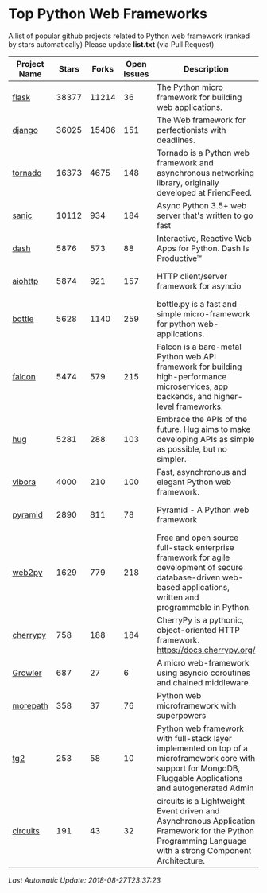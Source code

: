 # Top Python Web Frameworks
A list of popular github projects related to Python web framework (ranked by stars automatically)
Please update **list.txt** (via Pull Request)

| Project Name | Stars | Forks | Open Issues | Description | Last Commit |
| ------------ | ----- | ----- | ----------- | ----------- | ----------- |
| [flask](https://github.com/pallets/flask) | 38377 | 11214 | 36 | The Python micro framework for building web applications. | 2018-08-24 15:12:15 |
| [django](https://github.com/django/django) | 36025 | 15406 | 151 | The Web framework for perfectionists with deadlines. | 2018-08-25 22:36:00 |
| [tornado](https://github.com/tornadoweb/tornado) | 16373 | 4675 | 148 | Tornado is a Python web framework and asynchronous networking library, originally developed at FriendFeed. | 2018-08-16 03:02:30 |
| [sanic](https://github.com/channelcat/sanic) | 10112 | 934 | 184 | Async Python 3.5+ web server that's written to go fast | 2018-08-19 01:12:13 |
| [dash](https://github.com/plotly/dash) | 5876 | 573 | 88 | Interactive, Reactive Web Apps for Python. Dash Is Productive™ | 2018-08-26 20:12:49 |
| [aiohttp](https://github.com/aio-libs/aiohttp) | 5874 | 921 | 157 | HTTP client/server framework for asyncio  | 2018-08-26 09:17:05 |
| [bottle](https://github.com/bottlepy/bottle) | 5628 | 1140 | 259 | bottle.py is a fast and simple micro-framework for python web-applications. | 2018-07-19 12:12:04 |
| [falcon](https://github.com/falconry/falcon) | 5474 | 579 | 215 | Falcon is a bare-metal Python web API framework for building high-performance microservices, app backends, and higher-level frameworks. | 2018-08-23 14:13:33 |
| [hug](https://github.com/timothycrosley/hug) | 5281 | 288 | 103 | Embrace the APIs of the future. Hug aims to make developing APIs as simple as possible, but no simpler. | 2018-05-29 03:18:22 |
| [vibora](https://github.com/vibora-io/vibora) | 4000 | 210 | 100 | Fast, asynchronous and elegant Python web framework. | 2018-07-17 22:02:08 |
| [pyramid](https://github.com/Pylons/pyramid) | 2890 | 811 | 78 | Pyramid - A Python web framework | 2018-08-25 08:34:47 |
| [web2py](https://github.com/web2py/web2py) | 1629 | 779 | 218 | Free and open source full-stack enterprise framework for agile development of secure database-driven web-based applications, written and programmable in Python. | 2018-08-12 17:56:58 |
| [cherrypy](https://github.com/cherrypy/cherrypy) | 758 | 188 | 184 | CherryPy is a pythonic, object-oriented HTTP framework.      https://docs.cherrypy.org/ | 2018-08-20 01:25:11 |
| [Growler](https://github.com/pyGrowler/Growler) | 687 | 27 | 6 | A micro web-framework using asyncio coroutines and chained middleware. | 2017-03-12 02:39:16 |
| [morepath](https://github.com/morepath/morepath) | 358 | 37 | 76 | Python web microframework with superpowers | 2017-12-29 08:11:05 |
| [tg2](https://github.com/TurboGears/tg2) | 253 | 58 | 10 | Python web framework with full-stack layer implemented on top of a microframework core with support for MongoDB, Pluggable Applications and autogenerated Admin | 2018-05-28 21:30:12 |
| [circuits](https://github.com/circuits/circuits) | 191 | 43 | 32 | circuits is a Lightweight Event driven and Asynchronous Application Framework for the Python Programming Language with a strong Component Architecture. | 2018-06-20 15:57:21 |

*Last Automatic Update: 2018-08-27T23:37:23*
